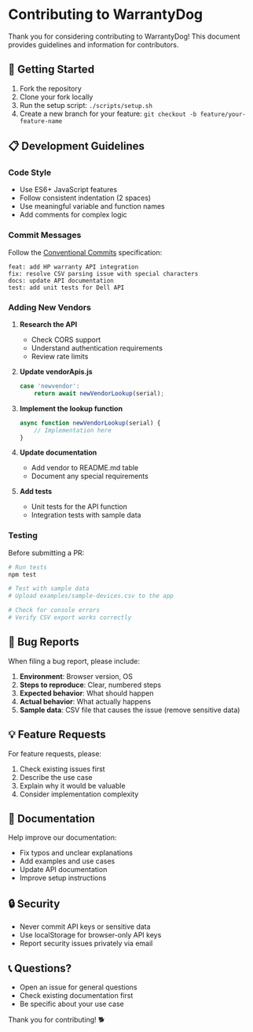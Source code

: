 # Contributing to WarrantyDog

Thank you for considering contributing to WarrantyDog! This document provides guidelines and information for contributors.

## 🚀 Getting Started

1. Fork the repository
2. Clone your fork locally
3. Run the setup script: `./scripts/setup.sh`
4. Create a new branch for your feature: `git checkout -b feature/your-feature-name`

## 📋 Development Guidelines

### Code Style
- Use ES6+ JavaScript features
- Follow consistent indentation (2 spaces)
- Use meaningful variable and function names
- Add comments for complex logic

### Commit Messages
Follow the [Conventional Commits](https://www.conventionalcommits.org/) specification:

```
feat: add HP warranty API integration
fix: resolve CSV parsing issue with special characters
docs: update API documentation
test: add unit tests for Dell API
```

### Adding New Vendors

1. **Research the API**
   - Check CORS support
   - Understand authentication requirements
   - Review rate limits

2. **Update vendorApis.js**
   ```javascript
   case 'newvendor':
       return await newVendorLookup(serial);
   ```

3. **Implement the lookup function**
   ```javascript
   async function newVendorLookup(serial) {
       // Implementation here
   }
   ```

4. **Update documentation**
   - Add vendor to README.md table
   - Document any special requirements

5. **Add tests**
   - Unit tests for the API function
   - Integration tests with sample data

### Testing

Before submitting a PR:

```bash
# Run tests
npm test

# Test with sample data
# Upload examples/sample-devices.csv to the app

# Check for console errors
# Verify CSV export works correctly
```

## 🐛 Bug Reports

When filing a bug report, please include:

1. **Environment**: Browser version, OS
2. **Steps to reproduce**: Clear, numbered steps
3. **Expected behavior**: What should happen
4. **Actual behavior**: What actually happens
5. **Sample data**: CSV file that causes the issue (remove sensitive data)

## 💡 Feature Requests

For feature requests, please:

1. Check existing issues first
2. Describe the use case
3. Explain why it would be valuable
4. Consider implementation complexity

## 📝 Documentation

Help improve our documentation:

- Fix typos and unclear explanations
- Add examples and use cases
- Update API documentation
- Improve setup instructions

## 🔒 Security

- Never commit API keys or sensitive data
- Use localStorage for browser-only API keys
- Report security issues privately via email

## 📞 Questions?

- Open an issue for general questions
- Check existing documentation first
- Be specific about your use case

Thank you for contributing! 🐕
